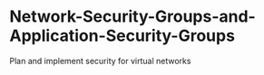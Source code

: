 # Network-Security-Groups-and-Application-Security-Groups
Plan and implement security for virtual networks
